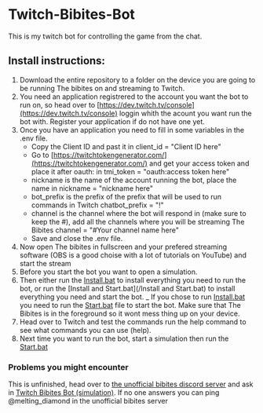 # Twitch-Bibites-Bot
This is my twitch bot for controlling the game from the chat.

## Install instructions:
1. Download the entire repository to a folder on the device you are going to be running The bibites on and streaming to Twitch.
2. You need an application registrered to the account you want the bot to run on, so head over to [https://dev.twitch.tv/console](https://dev.twitch.tv/console) loggin whith the acount you want run the bot with. Register your application if do not have one yet.
3. Once you have an application you need to fill in some variables in the .env file.
   * Copy the Client ID and past it in client_id = "Client ID here"
   * Go to [https://twitchtokengenerator.com/](https://twitchtokengenerator.com/) and get your access token and place it after oauth: in tmi_token = "oauth:access token here"
   * nickname is the name of the account running the bot, place the name in nickname = "nickname here"
   * bot_prefix is the prefix of the prefix that will be used to run commands in Twitch chatbot_prefix = "!"
   * channel is the channel where the bot will respond in (make sure to keep the #), add all the channels where you will be streaming The Bibites channel = "#Your channel name here"
   * Save and close the .env file.
4. Now open The bibites in fullscreen and your prefered streaming software (OBS is a good choise with a lot of tutorials on YouTube) and start the stream
5. Before you start the bot you want to open a simulation.
6. Then either run the [Install.bat](/Install.bat) to install everything you need to run the bot, or run the [Install and Start.bat](/Install and Start.bat) to install everything you need and start the bot.
   _ If you chose to run [Install.bat](/Install.bat) you need to run the [Start.bat](/Start.bat) file to start the bot.
   Make sure that The Bibites is in the foreground so it wont mess thing up on your device.
7. Head over to Twitch and test the commands run the help command to see what commands you can use (help).
8.  Next time you want to run the bot, start a simulation then run the [Start.bat](/Start.bat)

### Problems you might encounter
This is unfinished, head over to [the unofficial bibites discord server](https://discord.gg/rNDMdNjQ2R) and ask in [Twitch Bibites Bot (simulation)](https://discord.com/channels/1059654549650034748/1203723252350844988). If no one answers you can ping @melting_diamond in the unofficial bibites server
